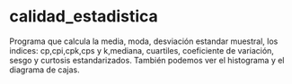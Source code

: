 # calidad_estadistica
Programa que calcula la media, moda, desviación estandar muestral, los indices: cp,cpi,cpk,cps y k,mediana, cuartiles, coeficiente de variación, sesgo y curtosis estandarizados.
También podemos ver   el histograma y el  diagrama de cajas.
